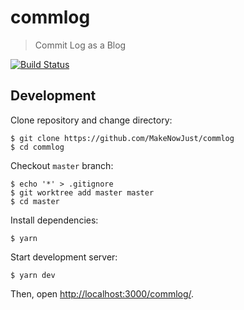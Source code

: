 # commlog

> Commit Log as a Blog

[![Build Status](https://travis-ci.org/MakeNowJust/commlog.svg?branch=master)](https://travis-ci.org/MakeNowJust/commlog)

## Development

Clone repository and change directory:

```console
$ git clone https://github.com/MakeNowJust/commlog
$ cd commlog
```

Checkout `master` branch:

```console
$ echo '*' > .gitignore
$ git worktree add master master
$ cd master
```

Install dependencies:

```console
$ yarn
```

Start development server:

```console
$ yarn dev
```

Then, open <http://localhost:3000/commlog/>.
